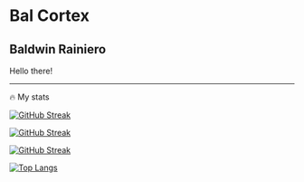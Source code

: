 # Bal Cortex

## Baldwin Rainiero

Hello there! 

---
🔥 My stats

[![GitHub Streak](https://streak-stats.demolab.com?user=balcortex&mode=weekly&hide_current_streak=true&hide_longest_streak=true&theme=dark&background=000000)](https://git.io/streak-stats)

[![GitHub Streak](http://github-readme-streak-stats.herokuapp.com?user=balcortex&theme=dark&background=000000&hide_total_contributions=true)](https://git.io/streak-stats)

[![GitHub Streak](http://github-readme-streak-stats.herokuapp.com?user=balcortex&theme=dark&background=000000&mode=weekly&hide_total_contributions=true)](https://git.io/streak-stats)


[![Top Langs](https://github-readme-stats.vercel.app/api/top-langs/?username=balcortex&layout=compact&theme=vision-friendly-dark&hide=jupyter%20notebook&card_width=498)](https://github.com/anuraghazra/github-readme-stats)

